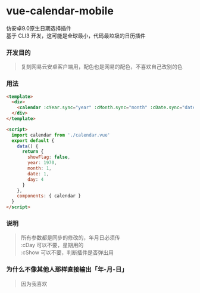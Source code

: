 # vue-calendar-mobile
仿安卓9.0原生日期选择插件  
基于 CLI3 开发，这可能是全球最小，代码最垃圾的日历插件

### 开发目的

>复刻网易云安卓客户端用，配色也是网易的配色，不喜欢自己改别的色

### 用法

```html
<template>
  <div>
    <calendar :cYear.sync="year" :cMonth.sync="month" :cDate.sync="date" :cDay.sync="day" :cShow.sync="showFlag"></calendar>
  </div>
</template>

<script>
  import calendar from './calendar.vue'
  export default {
    data() {
      return {
        showFlag: false,
        year: 1970,
        month: 1,
        date: 1,
        day: 4
      }
    },
    components: { calendar }
  }
</script>

```

### 说明
>所有参数都是同步的修改的，年月日必须传  
:cDay 可以不要，星期用的  
:cShow 可以不要，判断插件是否弹出用

### 为什么不像其他人那样直接输出「年-月-日」

>因为我喜欢
